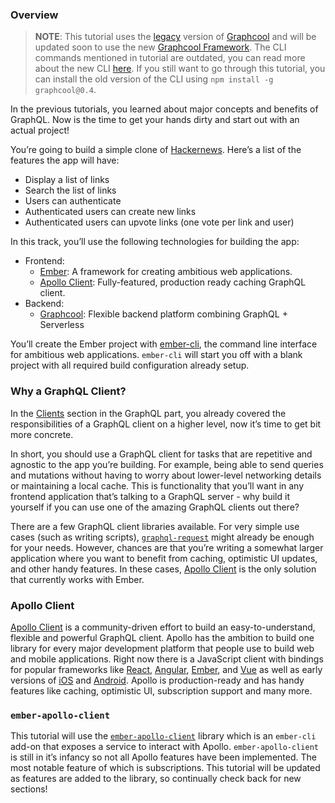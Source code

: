 ### Overview

> **NOTE**: This tutorial uses the [legacy](https://www.graph.cool/docs/reference/service-definition/legacy-console-projects-aemieb1aev) version of [Graphcool](https://www.graph.cool/) and will be updated soon to use the new [Graphcool Framework](https://blog.graph.cool/introducing-the-graphcool-framework-d9edab2a7816). The CLI commands mentioned in tutorial are outdated, you can read more about the new CLI [here](https://www.graph.cool/docs/reference/cli/overview-kie1quohli/). If you still want to go through this tutorial, you can install the old version of the CLI using `npm install -g graphcool@0.4`.

In the previous tutorials, you learned about major concepts and benefits of GraphQL. Now is the time to get your hands dirty and start out with an actual project!

You’re going to build a simple clone of [Hackernews](https://news.ycombinator.com/). Here’s a list of the features the app will have:

-   Display a list of links
-   Search the list of links
-   Users can authenticate
-   Authenticated users can create new links
-   Authenticated users can upvote links (one vote per link and user)

In this track, you’ll use the following technologies for building the app:

-   Frontend:
    -   [Ember](https://emberjs.com/): A framework for creating ambitious web applications.
    -   [Apollo Client](http://dev.apollodata.com/): Fully-featured, production ready caching GraphQL client.
-   Backend:
    -   [Graphcool](https://www.graph.cool/): Flexible backend platform combining GraphQL + Serverless

You’ll create the Ember project with [ember-cli](http://ember-cli.com/), the command line interface for ambitious web applications. `ember-cli` will start you off with a blank project with all required build configuration already setup.

### Why a GraphQL Client?

In the [Clients](https://www.howtographql.com/advanced/0-clients/) section in the GraphQL part, you already covered the responsibilities of a GraphQL client on a higher level, now it’s time to get bit more concrete.

In short, you should use a GraphQL client for tasks that are repetitive and agnostic to the app you’re building. For example, being able to send queries and mutations without having to worry about lower-level networking details or maintaining a local cache. This is functionality that you’ll want in any frontend application that’s talking to a GraphQL server - why build it yourself if you can use one of the amazing GraphQL clients out there?

There are a few GraphQL client libraries available. For very simple use cases (such as writing scripts), [`graphql-request`](https://github.com/graphcool/graphql-request) might already be enough for your needs. However, chances are that you’re writing a somewhat larger application where you want to benefit from caching, optimistic UI updates, and other handy features. In these cases, [Apollo Client](http://dev.apollodata.com/) is the only solution that currently works with Ember.

### Apollo Client

[Apollo Client](http://dev.apollodata.com/) is a community-driven effort to build an easy-to-understand, flexible and powerful GraphQL client. Apollo has the ambition to build one library for every major development platform that people use to build web and mobile applications. Right now there is a JavaScript client with bindings for popular frameworks like [React](https://github.com/apollographql/react-apollo), [Angular](https://github.com/apollographql/apollo-angular), [Ember](https://github.com/bgentry/ember-apollo-client), and [Vue](https://github.com/Akryum/vue-apollo) as well as early versions of [iOS](https://github.com/apollographql/apollo-ios) and [Android](https://github.com/apollographql/apollo-android). Apollo is production-ready and has handy features like caching, optimistic UI, subscription support and many more.

### `ember-apollo-client`

This tutorial will use the [`ember-apollo-client`](https://github.com/bgentry/ember-apollo-client) library which is an `ember-cli` add-on that exposes a service to interact with Apollo. `ember-apollo-client` is still in it’s infancy so not all Apollo features have been implemented. The most notable feature of which is subscriptions. This tutorial will be updated as features are added to the library, so continually check back for new sections!
